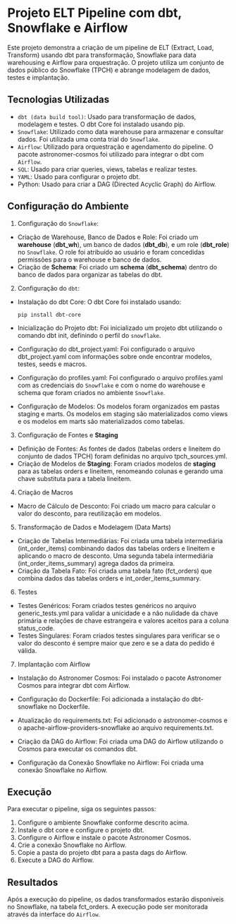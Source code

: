 # Projeto ELT Pipeline com dbt, Snowflake e Airflow

Este projeto demonstra a criação de um pipeline de ELT (Extract, Load, Transform) usando dbt para transformação, Snowflake para data warehousing e Airflow para orquestração. O projeto utiliza um conjunto de dados público do Snowflake (TPCH) e abrange modelagem de dados, testes e implantação.

## Tecnologias Utilizadas
* `dbt (data build tool)`: Usado para transformação de dados, modelagem e testes. O dbt Core foi instalado usando pip.
* `Snowflake`: Utilizado como data warehouse para armazenar e consultar dados. Foi utilizada uma conta trial do `Snowflake`.
* `Airflow`: Utilizado para orquestração e agendamento do pipeline. O pacote astronomer-cosmos foi utilizado para integrar o dbt com `Airflow`.
* `SQL`: Usado para criar queries, views, tabelas e realizar testes.
* `YAML`: Usado para configurar o projeto dbt.
* Python: Usado para criar a DAG (Directed Acyclic Graph) do Airflow.


## Configuração do Ambiente
1. Configuração do `Snowflake`:
* Criação de Warehouse, Banco de Dados e Role: Foi criado um **warehouse** (**dbt_wh**), um banco de dados (**dbt_db**), e um role (**dbt_role**) no `Snowflake`. O role foi atribuído ao usuário e foram concedidas permissões para o warehouse e banco de dados.
* Criação de **Schema**: Foi criado um **schema** (**dbt_schema**) dentro do banco de dados para organizar as tabelas do dbt.

2. Configuração do `dbt`:
* Instalação do dbt Core: O dbt Core foi instalado usando:

    ```
    pip install dbt-core
    ```
* Inicialização do Projeto dbt: Foi inicializado um projeto dbt utilizando o comando dbt init, definindo o perfil do `snowflake`.
* Configuração do dbt_project.yaml: Foi configurado o arquivo dbt_project.yaml com informações sobre onde encontrar modelos, testes, seeds e macros.
* Configuração do profiles.yaml: Foi configurado o arquivo profiles.yaml com as credenciais do `Snowflake` e com o nome do warehouse e schema que foram criados no ambiente `Snowflake`.
* Configuração de Modelos: Os modelos foram organizados em pastas staging e marts. Os modelos em staging são materializados como views e os modelos em marts são materializados como tabelas.

3. Configuração de Fontes e **Staging**
* Definição de Fontes: As fontes de dados (tabelas orders e lineitem do conjunto de dados TPCH) foram definidas no arquivo tpch_sources.yml.
* Criação de Modelos de **Staging**: Foram criados modelos de **staging** para as tabelas orders e lineitem, renomeando colunas e gerando uma chave substituta para a tabela lineitem.

4. Criação de Macros
* Macro de Cálculo de Desconto: Foi criado um macro para calcular o valor do desconto, para reutilização em modelos.

5. Transformação de Dados e Modelagem (Data Marts)
* Criação de Tabelas Intermediárias: Foi criada uma tabela intermediária (int_order_items) combinando dados das tabelas orders e lineitem e aplicando o macro de desconto. Uma segunda tabela intermediária (int_order_items_summary) agrega dados da primeira.
* Criação da Tabela Fato: Foi criada uma tabela fato (fct_orders) que combina dados das tabelas orders e int_order_items_summary.

6. Testes
* Testes Genéricos: Foram criados testes genéricos no arquivo generic_tests.yml para validar a unicidade e a não nulidade da chave primária e relações de chave estrangeira e valores aceitos para a coluna status_code.
* Testes Singulares: Foram criados testes singulares para verificar se o valor do desconto é sempre maior que zero e se a data do pedido é válida.

7. Implantação com Airflow
* Instalação do Astronomer Cosmos: Foi instalado o pacote Astronomer Cosmos para integrar dbt com Airflow.

* Configuração do Dockerfile: Foi adicionada a instalação do dbt-snowflake no Dockerfile.

* Atualização do requirements.txt: Foi adicionado o astronomer-cosmos e o apache-airflow-providers-snowflake ao arquivo requirements.txt.

* Criação da DAG do Airflow: Foi criada uma DAG do Airflow utilizando o Cosmos para executar os comandos dbt.

* Configuração da Conexão Snowflake no Airflow: Foi criada uma conexão Snowflake no Airflow.

## Execução
Para executar o pipeline, siga os seguintes passos:

1. Configure o ambiente Snowflake conforme descrito acima.
2. Instale o dbt core e configure o projeto dbt.
3. Configure o Airflow e instale o pacote Astronomer Cosmos.
4. Crie a conexão Snowflake no Airflow.
5. Copie a pasta do projeto dbt para a pasta dags do Airflow.
6. Execute a DAG do Airflow.


## Resultados
Após a execução do pipeline, os dados transformados estarão disponíveis no Snowflake, na tabela fct_orders. A execução pode ser monitorada através da interface do `Airflow`.

